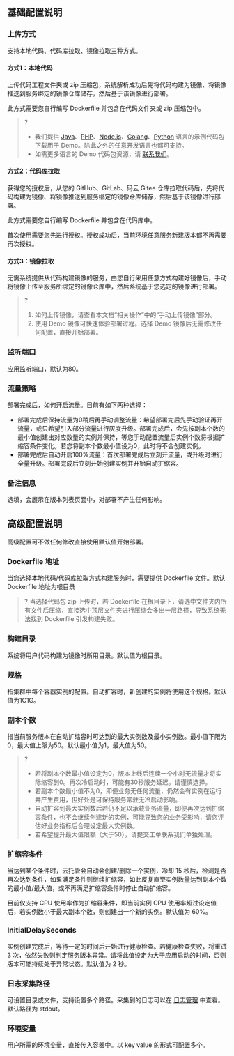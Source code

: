 ## 基础配置说明

### 上传方式

支持本地代码、代码库拉取、镜像拉取三种方式。

#### 方式1：本地代码

上传代码工程文件夹或 zip 压缩包，系统解析成功后先将代码构建为镜像、将镜像推送到服务绑定的镜像仓库储存，然后基于该镜像进行部署。

此方式需要您自行编写 Dockerfile 并包含在代码文件夹或 zip 压缩包中。

>? 
>- 我们提供 [Java](https://clooudbaserun-1258016615.cos.ap-shanghai.myqcloud.com/java_helloworld.zip)、[PHP](https://clooudbaserun-1258016615.cos.ap-shanghai.myqcloud.com/php_helloworld.zip)、[Node.js](https://clooudbaserun-1258016615.cos.ap-shanghai.myqcloud.com/nodejs_helloworld.zip)、[Golang](https://clooudbaserun-1258016615.cos.ap-shanghai.myqcloud.com/go_helloworld.zip)、[Python](https://clooudbaserun-1258016615.cos.ap-shanghai.myqcloud.com/python_helloworld.zip) 语言的示例代码包下载用于 Demo。除此之外的任意开发语言也都可支持。
>- 如需更多语言的 Demo 代码包资源，请 [联系我们](https://cloud.tencent.com/act/event/connect-service)。

#### 方式2：代码库拉取

获得您的授权后，从您的 GitHub、GitLab、码云 Gitee 仓库拉取代码后，先将代码构建为镜像、将镜像推送到服务绑定的镜像仓库储存，然后基于该镜像进行部署。

此方式需要您自行编写 Dockerfile 并包含在代码库中。

首次使用需要您先进行授权。授权成功后，当前环境任意服务新建版本都不再需要再次授权。

#### 方式3：镜像拉取

无需系统提供从代码构建镜像的服务，由您自行采用任意方式构建好镜像后，手动将镜像上传至服务所绑定的镜像仓库中，然后系统基于您选定的镜像进行部署。

>? 
> 1. 如何上传镜像，请查看本文档“相关操作”中的“手动上传镜像”部分。
> 2. 使用 Demo 镜像可快速体验部署过程。选择 Demo 镜像后无需修改任何配置，直接开始部署。

### 监听端口

应用监听端口，默认为80。

### 流量策略

部署完成后，如何开启流量。目前有如下两种选择：

- 部署完成后保持流量为0稍后再手动调整流量：希望部署完后先手动验证再开流量，或只希望引入部分流量进行灰度升级。部署完成后，会先按副本个数的最小值创建出对应数量的实例并保持，等您手动配置流量后实例个数将根据扩缩容条件变化。若您将副本个数最小值设为0，此时将不会创建实例。
- 部署完成后自动开启100%流量：首次部署完成后立刻开流量，或升级时进行全量升级。部署完成后立刻开始创建实例并开始自动扩缩容。

### 备注信息

选填，会展示在版本列表页面中，对部署不产生任何影响。


## 高级配置说明

高级配置可不做任何修改直接使用默认值开始部署。

### Dockerfile 地址

当您选择本地代码/代码库拉取方式构建服务时，需要提供 Dockerfile 文件。默认 Dockerfile 地址为根目录

>? 当选择代码包 zip 上传时，若 Dockerfile 在根目录下，请选中文件夹内所有文件后压缩，直接选中顶层文件夹进行压缩会多出一层路径，导致系统无法找到 Dockerfile 引发构建失败。

### 构建目录

系统将用户代码构建为镜像时所用目录。默认值为根目录。

### 规格

指集群中每个容器实例的配置。自动扩容时，新创建的实例将使用这个规格。默认值为1C1G。

### 副本个数

指当前服务版本在自动扩缩容时可达到的最大实例数及最小实例数。最小值下限为0，最大值上限为50。默认最小值为1，最大值为50。

>? 
> - 若将副本个数最小值设定为0，版本上线后连续一个小时无流量才将实际缩容到0。再次冷启动时，可能有30秒服务延迟。请谨慎选择。
> - 若副本个数最小值不为0，即便业务无任何流量，仍然会有实例在运行并产生费用，但好处是可保持服务常驻无冷启动影响。
> - 自动扩容到最大实例数后若仍不足以承载业务流量，即便再次达到扩缩容条件，也不会继续创建新的实例，可能导致您的业务受影响，请您评估好业务指标后合理设定最大实例数。
> - 若希望提升最大值限额（大于50），请提交工单联系我们单独处理。

### 扩缩容条件

当达到某个条件时，云托管会自动会创建/删除一个实例，冷却 15 秒后，检测是否再次达到条件，如果满足条件则继续扩缩容，如此反复直至实例数量达到副本个数的最小值/最大值，或不再满足扩缩容条件时停止自动扩缩容。

目前仅支持 CPU 使用率作为扩缩容条件，即当前实例 CPU 使用率超过设定值后，若实例数小于最大副本个数，则创建出一个新的实例。默认值为 60%。

### InitialDelaySeconds

实例创建完成后，等待一定的时间后开始进行健康检查。若健康检查失败，将重试 3 次，依然失败则判定服务版本异常。请将此值设定为大于应用启动的时间，否则版本可能持续处于异常状态。默认值为 2 秒。

### 日志采集路径

可设置目录或文件，支持设置多个路径。采集到的日志可以在 [日志管理](https://console.cloud.tencent.com/tcb/log) 中查看。默认路径为 stdout。

### 环境变量

用户所需的环境变量，直接传入容器中。以 key value 的形式可配置多个。
